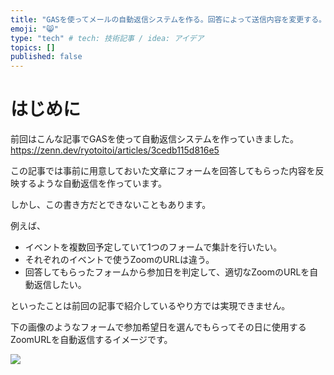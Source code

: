 ```yaml
---
title: "GASを使ってメールの自動返信システムを作る。回答によって送信内容を変更する。"
emoji: "😸"
type: "tech" # tech: 技術記事 / idea: アイデア
topics: []
published: false
---
```


# はじめに
前回はこんな記事でGASを使って自動返信システムを作っていきました。
https://zenn.dev/ryotoitoi/articles/3cedb115d816e5

この記事では事前に用意しておいた文章にフォームを回答してもらった内容を反映するような自動返信を作っています。

しかし、この書き方だとできないこともあります。

例えば、
- イベントを複数回予定していて1つのフォームで集計を行いたい。
- それぞれのイベントで使うZoomのURLは違う。
- 回答してもらったフォームから参加日を判定して、適切なZoomのURLを自動返信したい。

といったことは前回の記事で紹介しているやり方では実現できません。

下の画像のようなフォームで参加希望日を選んでもらってその日に使用するZoomURLを自動返信するイメージです。

![](https://storage.googleapis.com/zenn-user-upload/00c950a5a94f3eb66c79e283.png)

